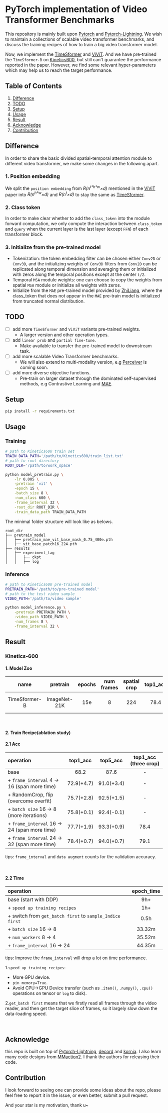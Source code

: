 # PyTorch implementation of Video Transformer Benchmarks
This repository is mainly built upon [Pytorch](https://pytorch.org/) and [Pytorch-Lightning](https://pytorch-lightning.readthedocs.io/en/latest/). We wish to maintain a collections of scalable video transformer benchmarks, and discuss the training recipes of how to train a big video transformer model.

Now, we implement the [TimeSformer](https://arxiv.org/abs/2102.05095) and [ViViT](https://arxiv.org/abs/2103.15691). And we have pre-trained the `TimeSformer-B` on [Kinetics600](https://deepmind.com/research/open-source/kinetics), but still can't guarantee the performance reported in the paper. However, we find some relevant hyper-parameters which may help us to reach the target performance.

## Table of Contents
1. [Difference](#difference)
2. [TODO](#todo)
3. [Setup](#setup)
4. [Usage](#usage)
5. [Result](#result)
6. [Acknowledge](#acknowledge)
7. [Contribution](#contribution)

## Difference
In order to share the basic divided spatial-temporal attention module to different video transformer, we make some changes in the following apart.

### 1. Position embedding

We split the `position embedding` from *R(n<sup>t\*h\*w</sup>×d)* mentioned in the [ViViT](https://arxiv.org/abs/2103.15691) paper into *R(n<sup>h\*w</sup>×d)*
and *R(n<sup>t</sup>×d)* to stay the same as [TimeSformer](https://arxiv.org/abs/2102.05095).

### 2. Class token

In order to make clear whether to add the `class_token` into the module forward computation, we only compute the interaction between `class_token` and `query` when the current layer is the last layer (except `FFN`) of each transformer block.

### 3. Initialize from the pre-trained model

* Tokenization:  the token embedding filter can be chosen either `Conv2D` or `Conv3D`, and the initializing weights of `Conv3D` filters from `Conv2D` can be replicated along temporal dimension and averaging them or initialized with zeros along the temporal positions except at the center `t/2`.
 * Temporal `MSA` module weights: one can choose to copy the weights from spatial `MSA` module or initialize all weights with zeros.
 * Initialize from the `MAE` pre-trained model provided by [ZhiLiang](https://github.com/pengzhiliang/MAE-pytorch), where the class_token that does not appear in the `MAE` pre-train model is initialized from truncated normal distribution.

## TODO
- [ ] add more `TimeSformer` and `ViViT` variants pre-trained weights.
	- A larger version and other operation types.
- [ ] add `linear prob` and `partial fine-tune`.
	- Make available to transfer the pre-trained model to downstream task.
- [ ] add more scalable Video Transformer benchmarks.
	- We will also extend to multi-modality version, e.g [Perceiver](https://arxiv.org/abs/2107.14795) is coming soon.
- [ ] add more diverse objective functions.
	- Pre-train on larger dataset through the dominated self-supervised methods, e.g Contrastive Learning and [MAE](https://arxiv.org/abs/2111.06377).

## Setup
```bash
pip install -r requirements.txt
```

## Usage
### Training
```bash
# path to Kinetics600 train set
TRAIN_DATA_PATH='/path/to/Kinetics600/train_list.txt'
# path to root directory
ROOT_DIR='/path/to/work_space'

python model_pretrain.py \
	-lr 0.005 \
	-pretrain 'vit' \
	-epoch 15 \
	-batch_size 8 \
	-num_class 600 \
	-frame_interval 32 \
	-root_dir ROOT_DIR \
	-train_data_path TRAIN_DATA_PATH
```
The minimal folder structure will look like as belows.
```
root_dir
├── pretrain_model
│   ├── pretrain_mae_vit_base_mask_0.75_400e.pth
│   ├── vit_base_patch16_224.pth
├── results
│   ├── experiment_tag
│   │   ├── ckpt
│   │   ├── log
```

### Inference
```bash
# path to Kinetics600 pre-trained model
PRETRAIN_PATH='/path/to/pre-trained model'
# path to the test video sample
VIDEO_PATH='/path/to/video sample'

python model_inference.py \
	-pretrain PRETRAIN_PATH \
	-video_path VIDEO_PATH \
	-num_frames 8 \
	-frame_interval 32 \
```

## Result
### Kinetics-600

#### 1. Model Zoo

| name | pretrain | epochs | num frames | spatial crop | top1_acc | top5_acc | weight | log |
|:----:|:----:|:----:|:----:|:----:|:----:|:----:|:----:|:----:|
| TimeSformer-B | ImageNet-21K | 15e | 8 | 224 | 78.4 | 93.6 | [Google drive](https://drive.google.com/file/d/1-BSNROh35fiOIBcmtFNgWHEY_JC5UNDx/view?usp=sharing) or [BaiduYun](https://pan.baidu.com/s/1I5L41ZFHHSvFJttYt8F0Og)(code: yr4j) | log |
<br />

#### 2. Train Recipe(ablation study)
#### 2.1 Acc

| operation | top1_acc | top5_acc | top1_acc (three crop) |
|:----|:----:|:----:|:----:|
| base | 68.2 | 87.6 | - |
| + `frame_interval` 4 -> 16 (span more time) | 72.9(+4.7) | 91.0(+3.4) | - |
| + RandomCrop, flip (overcome overfit) | 75.7(+2.8) | 92.5(+1.5) | - |
| + `batch size` 16 -> 8 (more iterations) | 75.8(+0.1) | 92.4(-0.1) | - |
| + `frame_interval` 16 -> 24 (span more time) | 77.7(+1.9) | 93.3(+0.9) | 78.4 |
| + `frame_interval` 24 -> 32 (span more time) | 78.4(+0.7) | 94.0(+0.7) | 79.1 |

tips: `frame_interval` and `data augment` counts for the validation accuracy.

<br />

#### 2.2 Time

| operation | epoch_time |
|:----|:----:|
| base (start with DDP) | 9h+ |
| + `speed up training recipes` | 1h+ |
| + switch from `get_batch first` to `sample_Indice first` | 0.5h |
| + `batch size` 16 -> 8 | 33.32m |
| + `num_workers` 8 -> 4 | 35.52m |
| + `frame_interval` 16 -> 24 | 44.35m |

tips: Improve the `frame_interval` will drop a lot on time performance.

1.`speed up training recipes`: 
  * More GPU device.
  * `pin_memory=True`.
  * Avoid CPU->GPU Device transfer (such as `.item()`, `.numpy()`, `.cpu()` operations on tensor or `log` to disk).

2.`get_batch first` means that we firstly read all frames through the video reader, and then get the target slice of frames, so it largely slow down the data-loading speed.

<br />


## Acknowledge
this repo is built on top of [Pytorch-Lightning](https://pytorch-lightning.readthedocs.io/en/latest/), [decord](https://github.com/dmlc/decord) and [kornia](https://github.com/kornia/kornia). I also learn many code designs from [MMaction2](https://github.com/open-mmlab/mmaction2). I thank the authors for releasing their code.

## Contribution
I look forward to seeing one can provide some ideas about the repo, please feel free to report it in the issue, or even better, submit a pull request.

And your star is my motivation, thank u~
